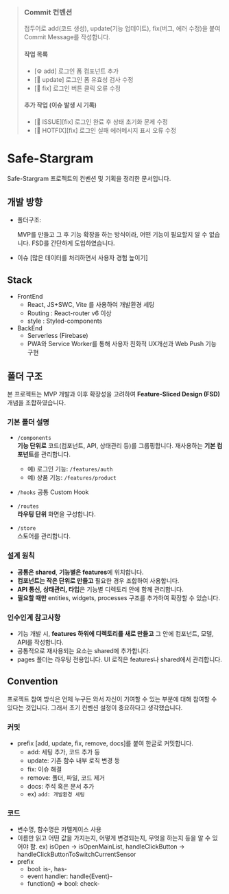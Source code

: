> 
> ### Commit 컨벤션
> 
> 접두어로 add(코드 생성), update(기능 업데이트), fix(버그, 에러 수정)을 붙여 Commit Message를 작성합니다. 
>
> #### 작업 목록
> 
> - [⚙️ add] 로그인 폼 컴포넌트 추가
> - [📝 update] 로그인 폼 유효성 검사 수정
> - [🔧 fix] 로그인 버튼 클릭 오류 수정
>
> #### 추가 작업 (이슈 발생 시 기록)
> 
> - [🚨 ISSUE][fix] 로그인 완료 후 상태 초기화 문제 수정
> - [🚨 HOTFIX][fix] 로그인 실패 에러메시지 표시 오류 수정
> 

# Safe-Stargram

Safe-Stargram 프로젝트의 컨벤션 및 기획을 정리한 문서입니다.

## 개발 방향

- 폴더구조:

  MVP를 만들고 그 후 기능 확장을 하는 방식이라, 어떤 기능이 필요할지 알 수 없습니다. FSD를 간단하게 도입하였습니다.

- 이슈 [많은 데이터를 처리하면서 사용자 경험 높이기]

## Stack

- FrontEnd
  - React, JS+SWC, Vite 를 사용하여 개발환경 세팅
  - Routing : React-router v6 이상
  - style : Styled-components
- BackEnd
  - Serverless (Firebase)
  - PWA와 Service Worker를 통해 사용자 친화적 UX개선과 Web Push 기능 구현

## 폴더 구조

본 프로젝트는 MVP 개발과 이후 확장성을 고려하여 **Feature-Sliced Design (FSD)** 개념을 조합하였습니다.

### 기본 폴더 설명

- `/components`  
  **기능 단위로** 코드(컴포넌트, API, 상태관리 등)를 그룹핑합니다. 재사용하는 **기본 컴포넌트**를 관리합니다.
  - 예) 로그인 기능: `/features/auth`
  - 예) 상품 기능: `/features/product`

- `/hooks`
  공통 Custom Hook

- `/routes`  
  **라우팅 단위** 화면을 구성합니다.  

- `/store`  
  스토어를 관리합니다.

### 설계 원칙

- **공통은 shared**, **기능별은 features**에 위치합니다.
- **컴포넌트는 작은 단위로 만들고** 필요한 경우 조합하여 사용합니다.
- **API 통신, 상태관리, 타입**은 기능별 디렉토리 안에 함께 관리합니다.
- **필요할 때만** entities, widgets, processes 구조를 추가하여 확장할 수 있습니다.

### 인수인계 참고사항

- 기능 개발 시, **features 하위에 디렉토리를 새로 만들고** 그 안에 컴포넌트, 모델, API를 작성합니다.
- 공통적으로 재사용되는 요소는 shared에 추가합니다.
- pages 폴더는 라우팅 전용입니다. UI 로직은 features나 shared에서 관리합니다.

## Convention

프로젝트 참여 방식은 언제 누구든 와서 자신이 기여할 수 있는 부분에 대해 참여할 수 있다는 것입니다. 그래서 초기 컨벤션 설정이 중요하다고 생각했습니다.

### 커밋

- prefix [add, update, fix, remove, docs]를 붙여 한글로 커밋합니다.
  - add: 세팅 추가, 코드 추가 등
  - update: 기존 함수 내부 로직 변경 등
  - fix: 이슈 해결
  - remove: 폴더, 파일, 코드 제거
  - docs: 주석 혹은 문서 추가
  - ex) `add: 개발환경 세팅`

### 코드

- 변수명, 함수명은 카멜케이스 사용
- 이름만 읽고 어떤 값을 가지는지, 어떻게 변경되는지, 무엇을 하는지 등을 알 수 있어야 함.
  ex) isOpen -> isOpenMainList, handleClickButton -> handleClickButtonToSwitchCurrentSensor
- prefix
  - bool: is-, has-
  - event handler: handle{Event}-
  - function() => bool: check-
